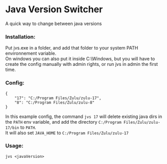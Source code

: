 # Java Version Switcher

A quick way to change between java versions

### Installation:
Put jvs.exe in a folder, and add that folder to your system PATH environnement variable.
<br/>On windows you can also put it inside C:\Windows, but you will have to create the config manually with admin rights, or run jvs in admin the first time.

### Config:
```
{
    "17": "C:/Program Files/Zulu/zulu-17",
    "8": "C:/Program Files/Zulu/zulu-8"
}
```
In this example config, the command `jvs 17` will delete existing java dirs in the `PATH` env variable, and add the directory `C:/Program Files/Zulu/zulu-17/bin` to `PATH`.
<br/>It will also set `JAVA_HOME` to `C:/Program Files/Zulu/zulu-17`

### Usage:
`jvs <javaVersion>`
